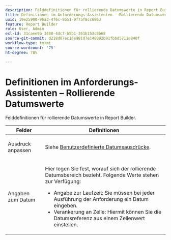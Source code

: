 ```yaml
---
description: Felddefinitionen für rollierende Datumswerte in Report Builder.
title: Definitionen im Anforderungs-Assistenten – Rollierende Datumswerte
uuid: 19e25900-96a3-4f6c-9551-9f7af8cc6963
feature: Report Builder
role: User, Admin
exl-id: 31caee9b-3488-4dc7-b5b1-361b153c8b68
source-git-commit: d218d07ec16e981d7e148092b91fbbd5711e840f
workflow-type: tm+mt
source-wordcount: '75'
ht-degree: 78%

---
```


# Definitionen im Anforderungs-Assistenten – Rollierende Datumswerte

Felddefinitionen für rollierende Datumswerte in Report Builder.

<table id="table_620F3BD3FD1B4C85A0319107EC03D54F"> 
 <thead> 
  <tr> 
   <th colname="col1" class="entry"> Felder </th> 
   <th colname="col2" class="entry"> Definitionen </th> 
  </tr> 
 </thead>
 <tbody> 
  <tr> 
   <td colname="col1"> <p>Ausdruck anpassen </p> </td> 
   <td colname="col2"> <p>Siehe <a href="/help/analyze/report-builder/data-requests/configuring-report-dates/c-customized-date-expressions/t-customized-date-expressions.md"   > Benutzerdefinierte Datumsausdrücke</a>. </p> </td> 
  </tr> 
  <tr> 
   <td colname="col1"> <p> Angaben zum Datum </p> </td> 
   <td colname="col2"> <p>Hier legen Sie fest, worauf sich der rollierende Datumsbereich bezieht. Folgende Werte stehen zur Verfügung: </p> 
    <ul id="ul_6B73B707B7CB4C7D88299A8337260800"> 
     <li id="li_48FD414FCF884F3AADB7CFBC90C7EF51"> Angabe zur Laufzeit: Sie müssen bei jeder Ausführung der Anforderung ein Datum eingeben. </li> 
     <li id="li_B1AE95854C1B4228A39164373A1C5303"> Verankerung an Zelle: Hiermit können Sie die Datumsreferenz aus einem Zellenwert einstellen. </li> 
    </ul> </td> 
  </tr> 
 </tbody> 
</table>
